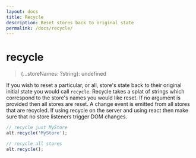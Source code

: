 ```yaml
---
layout: docs
title: Recycle
description: Reset stores back to original state
permalink: /docs/recycle/
---
```


# recycle

> (...storeNames: ?string): undefined

If you wish to reset a particular, or all, store's state back to their original initial state you would call `recycle`. Recycle takes a splat of strings which correspond to the store's names you would like reset. If no argument is provided then all stores are reset. A change event is emitted from all stores that are recycled. If using recycle on the server and using react then make sure that no store listeners trigger DOM changes.

```js
// recycle just MyStore
alt.recycle('MyStore');

// recycle all stores
alt.recycle();
```
